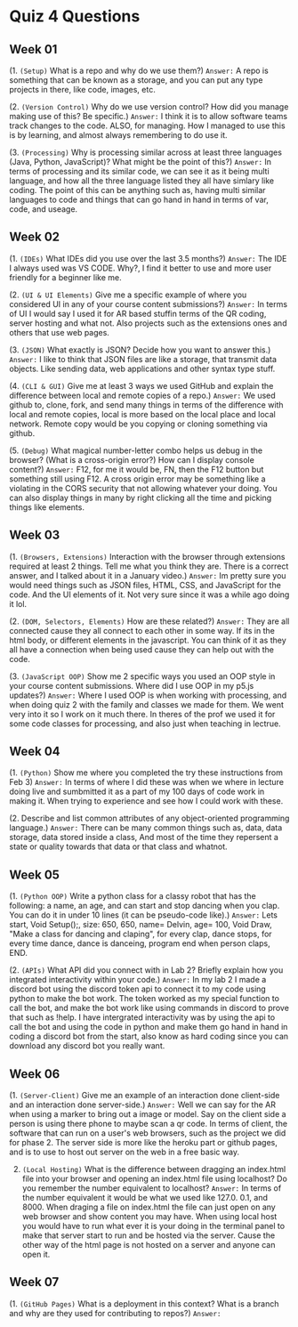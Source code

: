 # Quiz 4 Questions


## Week 01

(1. `(Setup)` What is a repo and why do we use them?) `Answer:` A repo is something that can be known as a storage, and you can put any type projects in there, like code, images, etc. 

(2. `(Version Control)` Why do we use version control? How did you manage making use of this? Be specific.) `Answer:` I think it is to allow software teams track changes to the code. ALSO, for managing. How I managed to use this is by learning, and almost always remembering to do use it. 

(3. `(Processing)` Why is processing similar across at least three languages (Java, Python, JavaScript)? What might be the point of this?) `Answer:` In terms of processing and its similar code, we can see it as it being multi language, and how all the three language listed they all have simlary like coding. The point of this can be anything such as, having multi similar languages to code and things that can go hand in hand in terms of var, code, and useage. 

## Week 02

(1. `(IDEs)` What IDEs did you use over the last 3.5 months?) `Answer:` The IDE I always used was VS CODE. Why?, I find it better to use and more user friendly for a beginner like me.

(2. `(UI & UI Elements)` Give me a specific example of where you considered UI in any of your course content submissions?)  `Answer:` In terms of UI I would say I used it for AR based stuffin terms of the QR coding, server hosting and what not. Also projects such as the extensions ones and others that use web pages. 

(3. `(JSON)` What exactly is JSON? Decide how you want to answer this.) `Answer:` I like to think that JSON files are like a storage, that transmit data objects. Like sending data, web applications and other syntax type stuff.  

(4. `(CLI & GUI)` Give me at least 3 ways we used GitHub and explain the difference between local and remote copies of a repo.) `Answer:` We used github to, clone, fork, and send many things in terms of the difference with local and remote copies, local is more based on the local place and local network. Remote copy would be you copying or cloning something via github.

(5. `(Debug)` What magical number-letter combo helps us debug in the browser? (What is a cross-origin error?) How can I display console content?) `Answer:` F12, for me it would be, FN, then the F12 button but something still using F12. A cross origin error may be something like a violating in the CORS security that not allowing whatever your doing. You can also display things in many by right clicking all the time and picking things like elements. 

## Week 03

(1. `(Browsers, Extensions)` Interaction with the browser through extensions required at least 2 things. Tell me what you think they are. There is a correct answer, and I talked about it in a January video.) `Answer:` Im pretty sure you would need things such as JSON files, HTML, CSS, and JavaScript for the code. And the UI elements of it. Not very sure since it was a while ago doing it lol. 

(2. `(DOM, Selectors, Elements)` How are these related?) `Answer:` They are all connected cause they all connect to each other in some way. If its in the html body, or different elements in the javascript. You can think of it as they all have a connection when being used cause they can help out with the code. 

(3. `(JavaScript OOP)` Show me 2 specific ways you used an OOP style in your course content submissions. Where did I use OOP in my p5.js updates?) `Answer:` Where I used OOP is when working with processing, and when doing quiz 2 with the family and classes we made for them. We went very into it so I work on it much there. In theres of the prof we used it for some code classes for processing, and also just when teaching in lectrue. 

## Week 04

(1. `(Python)` Show me where you completed the try these instructions from Feb 3) `Answer:` In terms of where I did these was when we where in lecture doing live and sumbmitted it as a part of my 100 days of code work in making it. When trying to experience and see how I could work with these. 

(2. Describe and list common attributes of any object-oriented programming language.) `Answer:` There can be many common things such as, data, data storage, data stored inside a class, And most of the time they repersent a state or quality towards that data or that class and whatnot. 

## Week 05

(1. `(Python OOP)` Write a python class for a classy robot that has the following: a name, an age, and can start and stop dancing when you clap. You can do it in under 10 lines (it can be pseudo-code like).) `Answer:` Lets start, Void Setup();, size: 650, 650, name= Delvin, age= 100, Void Draw, "Make a class for dancing and claping", for every clap, dance stops, for every time dance, dance is danceing, program end when person claps, END. 

(2. `(APIs)` What API did you connect with in Lab 2? Briefly explain how you integrated interactivity within your code.) `Answer:` In my lab 2 I made a discord bot using the discord token api to connect it to my code using python to make the bot work. The token worked as my special function to call the bot, and make the bot work like using commands in discord to prove that such as !help. I have intergrated interactivity was by using the api to call the bot and using the code in python and make them go hand in hand in coding a discord bot from the start, also know as hard coding since you can download any discord bot you really want. 


## Week 06

(1. `(Server-Client)` Give me an example of an interaction done client-side and an interaction done server-side.) `Answer:` Well we can say for the AR when using a marker to bring out a image or model. Say on the client side a person is using there phone to maybe scan a qr code. In terms of client, the software that can run on a user's web browsers, such as the project we did for phase 2. The server side is more like the heroku part or github pages, and is to use to host out server on the web in a free basic way. 

2. `(Local Hosting)` What is the difference between dragging an index.html file into your browser and opening an index.html file using localhost? Do you remember the number equivalent to localhost? `Answer:` In terms of the number equivalent it would be what we used like 127.0. 0.1, and 8000. When draging a file on index.html the file can just open on any web browser and show content you may have. When using local host you would have to run what ever it is your doing in the terminal panel to make that server start to run and be hosted via the server. Cause the other way of the html page is not hosted on a server and anyone can open it. 


## Week 07

(1. `(GitHub Pages)` What is a deployment in this context? What is a branch and why are they used for contributing to repos?) `Answer:`





























